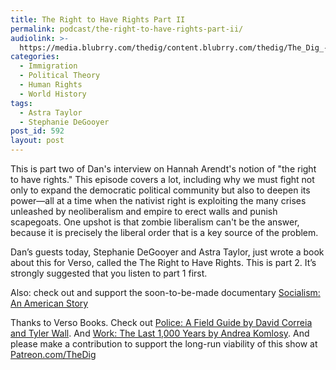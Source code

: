 ```yaml
---
title: The Right to Have Rights Part II
permalink: podcast/the-right-to-have-rights-part-ii/
audiolink: >-
  https://media.blubrry.com/thedig/content.blubrry.com/thedig/The_Dig_-_EP_108_-_DeGooyerTaylor.mp3
categories:
  - Immigration
  - Political Theory
  - Human Rights
  - World History
tags:
  - Astra Taylor
  - Stephanie DeGooyer
post_id: 592
layout: post
---
```


This is part two of Dan's interview on Hannah Arendt's notion of "the right to have rights." This episode covers a lot, including why we must fight not only to expand the democratic political community but also to deepen its power—all at a time when the nativist right is exploiting the many crises unleashed by neoliberalism and empire to erect walls and punish scapegoats. One upshot is that zombie liberalism can't be the answer, because it is precisely the liberal order that is a key source of the problem.

Dan’s guests today, Stephanie DeGooyer and Astra Taylor, just wrote a book about this for Verso, called the The Right to Have Rights. This is part 2. It’s strongly suggested that you listen to part 1 first.

Also: check out and support the soon-to-be-made documentary [Socialism: An American Story](https://www.kickstarter.com/projects/socialismmovie/socialism-an-american-story)

Thanks to Verso Books. Check out [Police: A Field Guide by David Correia and Tyler Wall](versobooks.com/books/2530-police). And [Work: The Last 1,000 Years by Andrea Komlosy](versobooks.com/books/2608-work). And please make a contribution to support the long-run viability of this show at [Patreon.com/TheDig](http://www.patreon.com/TheDig)
